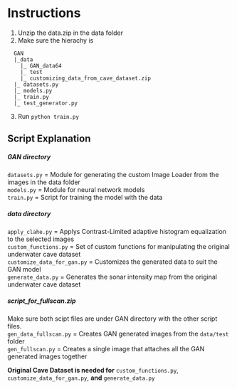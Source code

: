 # Instructions #

1. Unzip the data.zip in the data folder 
2. Make sure the hierachy is <br>
```
  GAN
  |_data
    |_ GAN_data64
    |_ test
    |_ customizing_data_from_cave_dataset.zip
  |_ datasets.py
  |_ models.py
  |_ train.py
  |_ test_generator.py
```
3. Run `python train.py`

## Script Explanation ##

##### GAN directory #####
`datasets.py` = Module for generating the custom Image Loader from the images in the data folder<br>
`models.py` = Module for neural network models<br>
`train.py` = Script for training the model with the data<br>

##### data directory #####
`apply_clahe.py` = Applys Contrast-Limited adaptive histogram equalization to the selected images<br>
`custom_functions.py` = Set of custom functions for manipulating the original underwater cave dataset<br>
`customize_data_for_gan.py` = Customizes the generated data to suit the GAN model<br>
`generate_data.py` = Generates the sonar intensity map from the original underwater cave dataset<br>

##### script_for_fullscan.zip #####
Make sure both scipt files are under GAN directory with the other script files.<br>
`gen_data_fullscan.py` = Creates GAN generated images from the `data/test` folder<br>
`gen_fullscan.py` = Creates a single image that attaches all the GAN generated images together

**Original Cave Dataset is needed for** `custom_functions.py`, `customize_data_for_gan.py`, **and** `generate_data.py`


